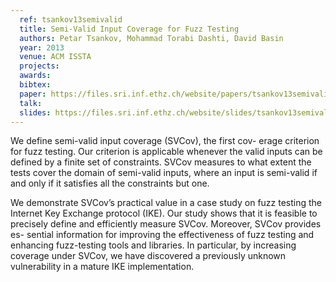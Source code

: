 ```yaml
---
  ref: tsankov13semivalid
  title: Semi-Valid Input Coverage for Fuzz Testing
  authors: Petar Tsankov, Mohammad Torabi Dashti, David Basin
  year: 2013
  venue: ACM ISSTA
  projects: 
  awards:
  bibtex:
  paper: https://files.sri.inf.ethz.ch/website/papers/tsankov13semivalid.pdf
  talk: 
  slides: https://files.sri.inf.ethz.ch/website/slides/tsankov13semivalid-slides.pdf
---
```


We define semi-valid input coverage (SVCov), the first cov- erage criterion for fuzz testing. Our criterion is applicable whenever the valid inputs can be defined by a finite set of constraints. SVCov measures to what extent the tests cover the domain of semi-valid inputs, where an input is semi-valid if and only if it satisfies all the constraints but one.

We demonstrate SVCov’s practical value in a case study on fuzz testing the Internet Key Exchange protocol (IKE). Our study shows that it is feasible to precisely define and efficiently measure SVCov. Moreover, SVCov provides es- sential information for improving the effectiveness of fuzz testing and enhancing fuzz-testing tools and libraries. In particular, by increasing coverage under SVCov, we have discovered a previously unknown vulnerability in a mature IKE implementation.
